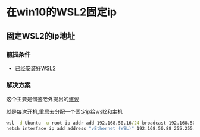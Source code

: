 # 在win10的WSL2固定ip

## 固定WSL2的ip地址

### 前提条件

* [已经安装好WSL2](../Productivity/wsl2-dev.md)

### 解决方案

这个主要是借鉴老外提出的[建议](https://lifesaver.codes/answer/static-ip-on-wsl-2-418)

就是每次开机,重启去分配一个固定ip给wsl2和主机

```cmd
wsl -d Ubuntu -u root ip addr add 192.168.50.16/24 broadcast 192.168.50.255 dev eth0 label eth0:1
netsh interface ip add address "vEthernet (WSL)" 192.168.50.88 255.255.255.0
```
